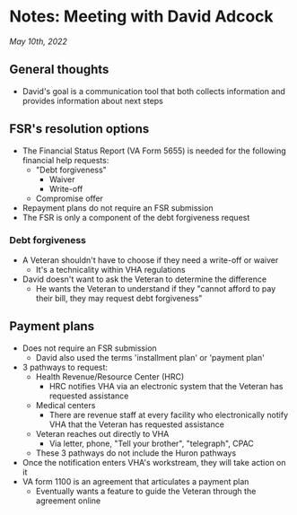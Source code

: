 # Notes: Meeting with David Adcock

_May 10th, 2022_

## General thoughts

* David's goal is a communication tool that both collects information and provides information about next steps

## FSR's resolution options

* The Financial Status Report (VA Form 5655) is needed for the following financial help requests:
   * "Debt forgiveness"
      * Waiver
      * Write-off
   * Compromise offer
* Repayment plans do not require an FSR submission
* The FSR is only a component of the debt forgiveness request

### Debt forgiveness 

* A Veteran shouldn't have to choose if they need a write-off or waiver 
   * It's a technicality within VHA regulations 
* David doesn't want to ask the Veteran to determine the difference 
   * He wants the Veteran to understand if they "cannot afford to pay their bill, they may request debt forgiveness"

## Payment plans

* Does not require an FSR submission
   * David also used the terms 'installment plan' or 'payment plan'
* 3 pathways to request:
   * Health Revenue/Resource Center (HRC)
      * HRC notifies VHA via an electronic system that the Veteran has requested assistance
   * Medical centers
      * There are revenue staff at every facility who electronically notify VHA that the Veteran has requested assistance
   * Veteran reaches out directly to VHA
      * Via letter, phone, "Tell your brother", "telegraph", CPAC
   * These 3 pathways do not include the Huron pathways 
* Once the notification enters VHA's workstream, they will take action on it 
* VA form 1100 is an agreement that articulates a payment plan 
   * Eventually wants a feature to guide the Veteran through the agreement online
